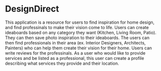 # DesignDirect

This application is a resource for users to find inspiration for home design, and find professinals to make their vision come to life. Users can create ideaboards based on any category they want (Kitchen, Living Room, Patio). They can then save photo inspiration to their ideaboards.  The users can then find professionals in their area (ex. Interior Designers, Architects, Painters) who can help them create their vision for their home. Users can write reviews for the professinals. As a user who would like to provide services and be listed as a professional, this user can create a profile describing what services they provide and their location. 